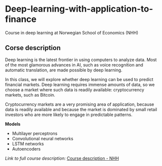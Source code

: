 # Deep-learning-with-application-to-finance
Course in deep learning at Norwegian School of Economics (NHH)

## Corse description

Deep learning is the latest frontier in using computers to analyze data.  Most of the most glamorous advances in AI, such as voice recognition and automatic translation, are made possible by deep learning.

In this class, we will explore whether deep learning can be used to predict financial markets.  Deep learning requires immense amounts of data, so we choose a market where such data is readily available: cryptocurrency markets, such as Bitcoin.

Cryptocurrency markets are a very promising area of application, because data is readily available and because the market is dominated by small retail investors who are more likely to engage in predictable patterns.

**Models**

* Multilayer perceptrons
* Convolutional neural networks
* LSTM networks
* Autoencoders

*Link to full course description:*
[Course description - NHH](https://www.nhh.no/en/courses/deep-learning-with-applications-to-finance/)
